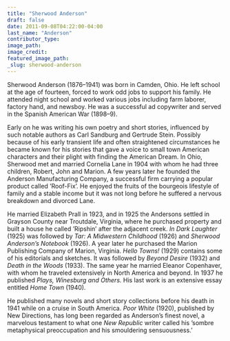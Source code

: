 ```yaml
---
title: "Sherwood Anderson"
draft: false
date: 2011-09-08T04:22:00-04:00
last_name: "Anderson"
contributor_type:
image_path:
image_credit:
featured_image_path:
_slug: sherwood-anderson
---
```


Sherwood Anderson (1876–1941) was born in Camden, Ohio. He left school at the age of fourteen, forced to work odd jobs to support his family. He attended night school and worked various jobs including farm laborer, factory hand, and newsboy. He was a successful ad copywriter and served in the Spanish American War (1898–9).

Early on he was writing his own poetry and short stories, influenced by such notable authors as Carl Sandburg and Gertrude Stein. Possibly because of his early transient life and often straightened circumstances he became known for his stories that gave a voice to small town American characters and their plight with finding the American Dream. In Ohio, Sherwood met and married Cornelia Lane in 1904 with whom he had three children, Robert, John and Marion. A few years later he founded the Anderson Manufacturing Company, a successful firm carrying a popular product called ’Roof-Fix’. He enjoyed the fruits of the bourgeois lifestyle of family and a stable income but it was not long before he suffered a nervous breakdown and divorced Lane.

He married Elizabeth Prall in 1923, and in 1925 the Andersons settled in Grayson County near Troutdale, Virginia, where he purchased property and built a house he called ’Ripshin’ after the adjacent creek. _In Dark Laughter_ (1925) was followed by _Tar: A Midwestern Childhood_ (1926) and _Sherwood Anderson’s Notebook_ (1926). A year later he purchased the Marion Publishing Company of Marion, Virginia. _Hello Towns!_ (1929) contains some of his editorials and sketches. It was followed by _Beyond Desire_ (1932) and _Death in the Woods_ (1933). The same year he married Eleanor Copenhaver, with whom he traveled extensively in North America and beyond. In 1937 he published _Plays, Winesburg and Others._ His last work is an extensive essay entitled _Home Town_ (1940).

He published many novels and short story collections before his death in 1941 while on a cruise in South America. _Poor White_ (1920), published by New Directions, has long been regarded as Anderson’s finest novel, a marvelous testament to what one _New Republic_ writer called his ’sombre metaphysical preoccupation and his smouldering sensuousness.’


